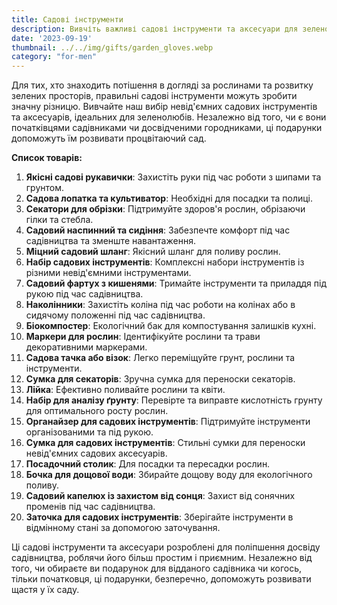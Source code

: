 ```yaml
---
title: Садові інструменти
description: Вивчіть важливі садові інструменти та аксесуари для зеленолюбів.
date: '2023-09-19'
thumbnail: ../../img/gifts/garden_gloves.webp
category: "for-men"
---
```


Для тих, хто знаходить потішення в догляді за рослинами та розвитку зелених просторів, правильні садові інструменти можуть зробити значну різницю. Вивчайте наш вибір невід'ємних садових інструментів та аксесуарів, ідеальних для зеленолюбів. Незалежно від того, чи є вони початківцями садівниками чи досвідченими городниками, ці подарунки допоможуть їм розвивати процвітаючий сад.

**Список товарів:**
1. **Якісні садові рукавички**: Захистіть руки під час роботи з шипами та грунтом.
2. **Садова лопатка та культиватор**: Необхідні для посадки та полиці.
3. **Секатори для обрізки**: Підтримуйте здоров'я рослин, обрізаючи гілки та стебла.
4. **Садовий наспинний та сидіння**: Забезпечте комфорт під час садівництва та зменште навантаження.
5. **Міцний садовий шланг**: Якісний шланг для поливу рослин.
6. **Набір садових інструментів**: Комплексні набори інструментів із різними невід'ємними інструментами.
7. **Садовий фартух з кишенями**: Тримайте інструменти та приладдя під рукою під час садівництва.
8. **Наколінники**: Захистіть коліна під час роботи на колінах або в сидячому положенні під час садівництва.
9. **Біокомпостер**: Екологічний бак для компостування залишків кухні.
10. **Маркери для рослин**: Ідентифікуйте рослини та трави декоративними маркерами.
11. **Садова тачка або візок**: Легко переміщуйте грунт, рослини та інструменти.
12. **Сумка для секаторів**: Зручна сумка для переноски секаторів.
13. **Лійка**: Ефективно поливайте рослини та квіти.
14. **Набір для аналізу ґрунту**: Перевірте та виправте кислотність грунту для оптимального росту рослин.
15. **Органайзер для садових інструментів**: Підтримуйте інструменти організованими та під рукою.
16. **Сумка для садових інструментів**: Стильні сумки для переноски невід'ємних садових аксесуарів.
17. **Посадочний столик**: Для посадки та пересадки рослин.
18. **Бочка для дощової води**: Збирайте дощову воду для екологічного поливу.
19. **Садовий капелюх із захистом від сонця**: Захист від сонячних променів під час садівництва.
20. **Заточка для садових інструментів**: Зберігайте інструменти в відмінному стані за допомогою заточування.

Ці садові інструменти та аксесуари розроблені для поліпшення досвіду садівництва, роблячи його більш простим і приємним. Незалежно від того, чи обираєте ви подарунок для відданого садівника чи когось, тільки початковця, ці подарунки, безперечно, допоможуть розвивати щастя у їх саду.
